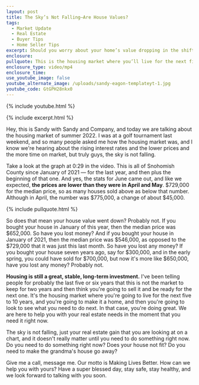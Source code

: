 ```yaml
---
layout: post
title: The Sky’s Not Falling—Are House Values?
tags:
  - Market Update
  - Real Estate
  - Buyer Tips
  - Home Seller Tips
excerpt: Should you worry about your home’s value dropping in the shifting market?
enclosure:
pullquote: This is the housing market where you’ll live for the next five to 10 years.
enclosure_type: video/mp4
enclosure_time:
use_youtube_image: false
youtube_alternate_image: /uploads/sandy-eagon-templateyt-1.jpg
youtube_code: GtGPH28nkx0
---
```

{% include youtube.html %}

{% include excerpt.html %}

Hey, this is Sandy with Sandy and Company, and today we are talking about the housing market of summer 2022. I was at a golf tournament last weekend, and so many people asked me how the housing market was, and I know we're hearing about the rising interest rates and the lower prices and the more time on market, but truly guys, the sky is not falling.

Take a look at the graph at 0:29 in the video. This is all of Snohomish County since January of 2021 — for the last year, and then plus the beginning of that one. And yes, the stats for June came out, and like we expected, **the prices are lower than they were in April and May**. $729,000 for the median price, so as many houses sold above as below that number. Although in April, the number was $775,000, a change of about $45,000.

{% include pullquote.html %}

So does that mean your house value went down? Probably not. If you bought your house in January of this year, then the median price was $652,000. So have you lost money? And if you bought your house in January of 2021, then the median price was $546,000, as opposed to the $729,000 that it was just this last month. So have you lost any money? If you bought your house seven years ago, say for $300,000, and in the early spring, you could have sold for $700,000, but now it's more like $650,000, have you lost any money? Probably not.

**Housing is still a great, stable, long-term investment.** I've been telling people for probably the last five or six years that this is not the market to keep for two years and then think you're going to sell it and be ready for the next one. It's the housing market where you're going to live for the next five to 10 years, and you're going to make it a home, and then you're going to look to see what you need to do next. In that case, you're doing great. We are here to help you with your real estate needs in the moment that you need it right now.&nbsp;

The sky is not falling, just your real estate gain that you are looking at on a chart, and it doesn't really matter until you need to do something right now. Do you need to do something right now? Does your house not fit? Do you need to make the grandma's house go away?

Give me a call, message me. Our motto is Making Lives Better. How can we help you with yours? Have a super blessed day, stay safe, stay healthy, and we look forward to talking with you soon.